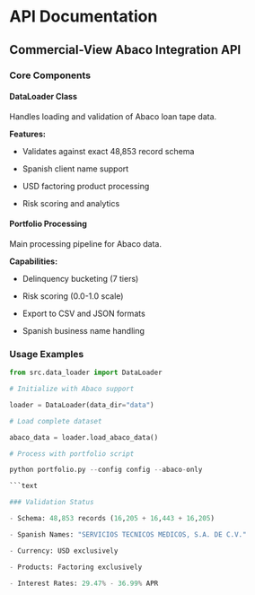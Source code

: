 # API Documentation

## Commercial-View Abaco Integration API

### Core Components

#### DataLoader Class

Handles loading and validation of Abaco loan tape data.

**Features:**

- Validates against exact 48,853 record schema

- Spanish client name support

- USD factoring product processing

- Risk scoring and analytics

#### Portfolio Processing

Main processing pipeline for Abaco data.

**Capabilities:**

- Delinquency bucketing (7 tiers)

- Risk scoring (0.0-1.0 scale)

- Export to CSV and JSON formats

- Spanish business name handling

### Usage Examples

```python
from src.data_loader import DataLoader

# Initialize with Abaco support

loader = DataLoader(data_dir="data")

# Load complete dataset

abaco_data = loader.load_abaco_data()

# Process with portfolio script

python portfolio.py --config config --abaco-only

```text

### Validation Status

- Schema: 48,853 records (16,205 + 16,443 + 16,205)

- Spanish Names: "SERVICIOS TECNICOS MEDICOS, S.A. DE C.V."

- Currency: USD exclusively

- Products: Factoring exclusively

- Interest Rates: 29.47% - 36.99% APR
